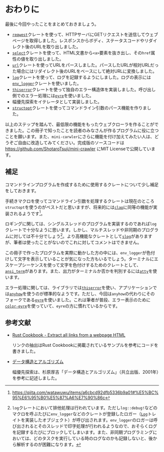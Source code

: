 # おわりに

最後に今回やったことをまとめておきましょう。

- [`reqwest`](https://crates.io/crates/reqwest)クレートを使って、HTTPサーバにGETリクエストを送信してウェブページを取得しました。レスポンスからボディ、ステータスコードやリダイレクト後のURLを取り出しました。
- [`select`](https://crates.io/crates/select)クレートを使って、HTML文書から`<a>`要素を抜き出し、その`href`属性の値を取り出しました。
- [`url`](https://crates.io/crates/url)クレートを使ってURLをパースしました。パースしたURLが相対URLだった場合にはリダイレクト後のURLをベースにして絶対URLに変換しました。
- [`log`](htpps://crates.io/crates/log)クレートを使って、ログを記録するようにしました。ログの表示には[`env_logger`](https://crates.io/crates/env_logger)クレートを使いました。
- [`thiserror`](https://crates.io/crates/thiserror)クレートを使って独自のエラー構造体を実装しました。呼び出し側でのエラー処理には[`eyre`](https://crates.io/crates/eyre)を使いました。
- 幅優先探索をイテレータとして実装しました。
- [`structopt`](https://crates.io/crates/structopt)クレートを使ってコマンドライン引数のパース機能を作りました。

以上のステップを踏んで、最低限の機能をもったウェブクローラを作ることができました。この冊子で知ったことを読者のみなさんが作るプログラムに役に立つことを願います。また、`mini-carwler`にさらに機能を付け加えてみたい人は、どうぞご自由に改造してみてください。完成版のソースコードは https://github.com/ShotaroTsuji/mini-crawler にMIT Licenseで公開しています。

## 補足

コマンドラインプログラムを作成するために使用するクレートについて少し補足をしておきます。

手続きマクロを使ってコマンドライン引数を処理するクレートは現在のところ`structopt`を使うのがベストだと思いますが、将来的には[`clap`](https://crates.io/crates/clap)に同等の機能が実装されるようです[^1]。

ロギングに関しては、シングルスレッドのプログラムを実装するのであれば`log`クレートで十分なように思います。しかし、マルチスレッドや非同期のプログラムに対しては不十分でしょう[^2]。より高機能なクレートとして[`slog`](https://crates.io/crates/slog)がありますが、筆者は使ったことがないのでこれに対してコメントはできません。

この冊子で作ったプログラムを実際に動かした方の中には、`env_logger`が色付けして文字を表示していることが気になった方もいるでしょう。ターミナルにエスケープシーケンスを使って文字を色付けするためのクレートとして、[`ansi_term`](https://crates.io/crates/ansi_term)があります。また、出力がターミナルか否かを判別するには[`atty`](https://crates.io/crates/atty)を使います。

エラー処理に関しては、ライブラリでは[`thiserror`](https://crates.io/crates/thiserror)を使い、アプリケーションでは[`anyhow`](https://crates.io/crates/anyhow)を使うのが標準的なようです。ただし、今回は`anyhow`の代わりにそのフォークである[`eyre`](https://crates.io/crates/eyre)を使いました。これは筆者が普段、エラー表示のために[`color-eyre`](https://crates.io/crates/color-eyre)を使っていて、`eyre`の方に慣れているからです。

## 参考文献

- [Rust Cookbook - Extract all links from a webpage HTML](https://rust-lang-nursery.github.io/rust-cookbook/web/scraping.html#extract-all-links-from-a-webpage-html)

  リンクの抽出はRust Cookbookに掲載されているサンプルを参考にコードを書きました。
- [データ構造とアルゴリズム](https://www.kyoritsu-pub.co.jp/kenpon/bookDetail/9784320120341)

  幅優先探索は、杉原厚吉「データ構造とアルゴリズム」（共立出版、2001年）を参考に記述しました。

[^1]: https://qiita.com/watawuwu/items/a6cbcd92dfb5336b9a01#%E5%BC%95%E6%95%B0%E5%87%A6%E7%90%86c

[^2]: `log`クレートにおいて排他処理は行われています。ただし`log::debug!`などのマクロを呼ぶたびに`env_logger`などのクレートが登録したロガー（[`Log`](https://docs.rs/log/0.4.11/log/trait.Log.html)トレイトを実装したオブジェクト）が呼び出されます。`env_logger`のロガーは呼び出されるとそのスレッドで印字処理が行われるようなので、おそらくログを記録するたびにブロックしてしまいます。また、非同期プログラミングにおいては、どのタスクを実行している時のログなのかも記録しないと、後から解析するのが困難になります。

